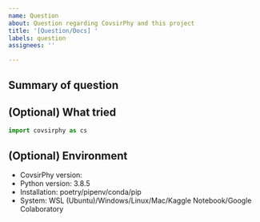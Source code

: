 ```yaml
---
name: Question
about: Question regarding CovsirPhy and this project
title: '[Question/Docs] '
labels: question
assignees: ''

---
```


## Summary of question


## (Optional) What tried

```Python
import covsirphy as cs

```

## (Optional) Environment

- CovsirPhy version: 
- Python version: 3.8.5
- Installation: poetry/pipenv/conda/pip
- System: WSL (Ubuntu)/Windows/Linux/Mac/Kaggle Notebook/Google Colaboratory
